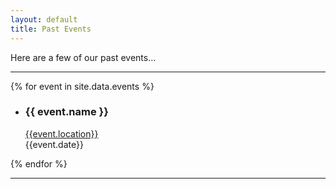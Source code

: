 ```yaml
---
layout: default
title: Past Events
---
```

Here are a few of our past events...


<hr>

{% for event in site.data.events %}
<div>
  <ul>
  <li>
  <h3>{{ event.name }}</h3>
    <a href="{{event.page}}">{{event.location}}</a>
<br/>
    {{event.date}}
    </li> 
  </ul>



{% endfor %}

<hr>


